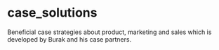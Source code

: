 # case_solutions
Beneficial case strategies about product, marketing and sales which is developed by Burak and his case partners.
